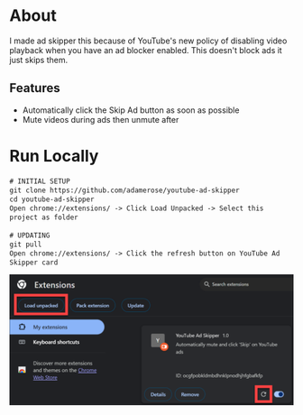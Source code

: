 # About

I made ad skipper this because of YouTube's new policy of disabling video playback when you have an ad blocker enabled. This doesn't block ads it just skips them.

## Features

- Automatically click the Skip Ad button as soon as possible
- Mute videos during ads then unmute after

# Run Locally

```
# INITIAL SETUP
git clone https://github.com/adamerose/youtube-ad-skipper
cd youtube-ad-skipper
Open chrome://extensions/ -> Click Load Unpacked -> Select this project as folder

# UPDATING
git pull
Open chrome://extensions/ -> Click the refresh button on YouTube Ad Skipper card
```

![image](./screenshot.png)
